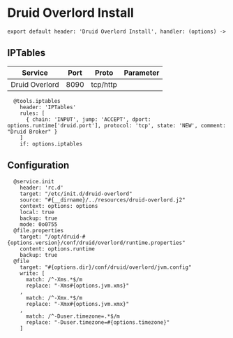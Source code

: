 
# Druid Overlord Install

    export default header: 'Druid Overlord Install', handler: (options) ->

## IPTables

| Service           | Port | Proto    | Parameter                   |
|-------------------|------|----------|-----------------------------|
| Druid Overlord    | 8090 | tcp/http |                             |

      @tools.iptables
        header: 'IPTables'
        rules: [
          { chain: 'INPUT', jump: 'ACCEPT', dport: options.runtime['druid.port'], protocol: 'tcp', state: 'NEW', comment: "Druid Broker" }
        ]
        if: options.iptables

## Configuration

      @service.init
        header: 'rc.d'
        target: "/etc/init.d/druid-overlord"
        source: "#{__dirname}/../resources/druid-overlord.j2"
        context: options: options
        local: true
        backup: true
        mode: 0o0755
      @file.properties
        target: "/opt/druid-#{options.version}/conf/druid/overlord/runtime.properties"
        content: options.runtime
        backup: true
      @file
        target: "#{options.dir}/conf/druid/overlord/jvm.config"
        write: [
          match: /^-Xms.*$/m
          replace: "-Xms#{options.jvm.xms}"
        ,
          match: /^-Xmx.*$/m
          replace: "-Xmx#{options.jvm.xmx}"
        ,
          match: /^-Duser.timezone=.*$/m
          replace: "-Duser.timezone=#{options.timezone}"
        ]
